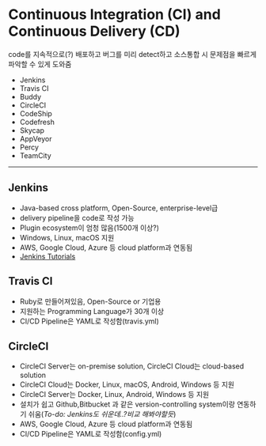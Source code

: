 # Continuous Integration (CI) and Continuous Delivery (CD)
code를 지속적으로(?) 배포하고 버그를 미리 detect하고 소스통합 시 문제점을 빠르게 파악할 수 있게 도와줌
* Jenkins
* Travis CI
* Buddy
* CircleCI
* CodeShip
* Codefresh
* Skycap
* AppVeyor
* Percy
* TeamCity

-----
## Jenkins
* Java-based cross platform, Open-Source, enterprise-level급
* delivery pipeline을 code로 작성 가능
* Plugin ecosystem이 엄청 많음(1500개 이상?)
* Windows, Linux, macOS 지원
* AWS, Google Cloud, Azure 등 cloud platform과 연동됨
* [Jenkins Tutorials](https://www.lambdatest.com/blog/jenkins-pipeline-tutorial/)

## Travis CI
* Ruby로 만들어져있음, Open-Source or 기업용
* 지원하는 Programming Language가 30개 이상
* CI/CD Pipeline은 YAML로 작성함(travis.yml)

## CircleCI
* CircleCI Server는 on-premise solution, CircleCI Cloud는 cloud-based solution
* CircleCI Cloud는 Docker, Linux, macOS, Android, Windows 등 지원
* CircleCI Server는 Docker, Linux, Android, Windows 등 지원
* 설치가 쉽고 Github,Bitbucket 과 같은 version-controlling system이랑 연동하기 쉬움(*To-do: Jenkins도 쉬운데..?비교 해봐야할듯*)
* AWS, Google Cloud, Azure 등 cloud platform과 연동됨
* CI/CD Pipeline은 YAML로 작성함(config.yml)


